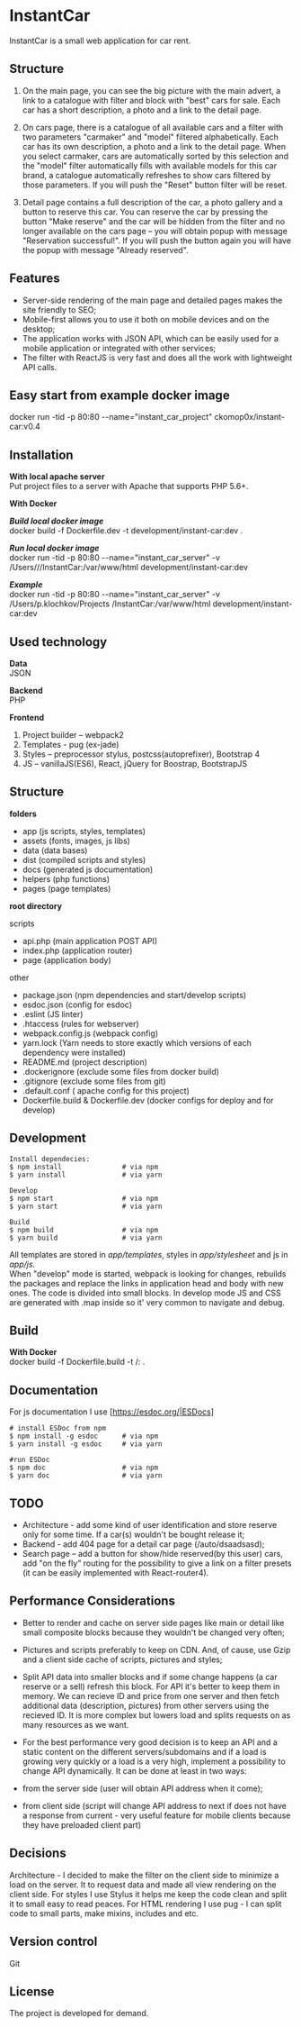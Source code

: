 InstantCar
========

InstantCar is a small web application for car rent. 

Structure
--------
1. On the main page, you can see the big picture with the main advert, a link to a catalogue with filter and block with "best" cars for sale. Each car has a short description, a photo and a link to the detail page.

2. On cars page, there is a catalogue of all available cars and a filter with two parameters "carmaker" and "model" filtered alphabetically. Each car has its own description, a photo and a link to the detail page. When you select carmaker, cars are automatically sorted by this selection and the "model" filter automatically fills with available models for this car brand, a catalogue automatically refreshes to show cars filtered by those parameters. If you will push the "Reset" button filter will be reset.

3. Detail page contains a full description of the car, a photo gallery and a button to reserve this car. You can reserve the car by pressing the button "Make reserve" and the car will be hidden from the filter and no longer available on the cars page – you will obtain popup with message "Reservation successful!". If you will push the button again you will have the popup with message "Already reserved".

Features
--------

- Server-side rendering of the main page and detailed pages makes the site friendly to SEO;
- Mobile-first allows you to use it both on mobile devices and on the desktop;
- The application works with JSON API, which can be easily used for a mobile application or integrated with other services;
- The filter with ReactJS is very fast and does all the work with lightweight API calls.

Easy start from example docker image
----------

docker run -tid -p 80:80 --name="instant_car_project" ckomop0x/instant-car:v0.4

Installation
------------

**With local apache server**  
Put project files to a server with Apache that supports PHP 5.6+.

**With Docker**

***Build local docker image***  
docker build -f Dockerfile.dev -t development/instant-car:dev .

***Run local docker image***  
docker run -tid -p 80:80 --name="instant_car_server" -v /Users/<your-local-account>/<projects-folder>/InstantCar:/var/www/html development/instant-car:dev

***Example***  
docker run -tid -p 80:80 --name="instant_car_server" -v /Users/p.klochkov/Projects  /InstantCar:/var/www/html development/instant-car:dev


Used technology
------------

**Data**    
JSON
    
**Backend**    
PHP

**Frontend**  
1. Project builder – webpack2
2. Templates - pug (ex-jade)
3. Styles – preprocessor stylus, postcss(autoprefixer), Bootstrap 4
4. JS – vanillaJS(ES6), React, jQuery for Boostrap, BootstrapJS
	
Structure
----------

**folders**  
- app (js scripts, styles, templates)  
- assets (fonts, images, js libs)  
- data (data bases)
- dist (compiled scripts and styles)  
- docs (generated js documentation)
- helpers (php functions)
- pages (page templates)

**root directory**  

scripts  
- api.php (main application POST API)
- index.php (application router)  
- page (application body)
  
other
- package.json (npm dependencies and start/develop scripts)  
- esdoc.json (config for esdoc)
- .eslint (JS linter)
- .htaccess (rules for webserver)
- webpack.config.js (webpack config)
- yarn.lock (Yarn needs to store exactly which versions of each dependency were installed)
- README.md (project description)
- .dockerignore (exclude some files from docker build)
- .gitignore (exclude some files from git)
- .default.conf ( apache config for this project)
- Dockerfile.build & Dockerfile.dev (docker configs for deploy and for develop)


    
Development
------------

	Install dependecies:
	$ npm install               # via npm
	$ yarn install              # via yarn
	
	Develop
	$ npm start                 # via npm
    $ yarn start                # via yarn
	
	Build
	$ npm build                 # via npm
    $ yarn build                # via yarn
    
All templates are stored in *app/templates*, styles in *app/stylesheet* and js in *app/js*.  
When "develop" mode is started, webpack is looking for changes, rebuilds the packages and replace the links in application head and body with new ones. The code is divided into small blocks. In develop mode JS and CSS are generated with .map inside so it' very common to navigate and debug.

Build
------

**With Docker**  
docker build -f Dockerfile.build -t <your-docker-account>/<project-name>:<version-tag> .

Documentation 
----------------

For js documentation I use [https://esdoc.org/|ESDocs]

	# install ESDoc from npm
	$ npm install -g esdoc      # via npm
	$ yarn install -g esdoc     # via yarn
	
	#run ESDoc
	$ npm doc                   # via npm
    $ yarn doc                  # via yarn

TODO
----

- Architecture - add some kind of user identification and store reserve only for some time. If a car(s) wouldn't be bought release it;  
- Backend - add 404 page for a detail car page (/auto/dsaadsasd);
- Search page – add a button for show/hide reserved(by this user) cars, add "on the fly" routing for the possibility to give a link on a filter presets (it can be easily implemented with React-router4). 

Performance Considerations
--------------------------

- Better to render and cache on server side pages like main or detail like small composite blocks because they wouldn't be changed very often;
- Pictures and scripts preferably to keep on CDN. And, of cause, use Gzip and a client side cache of scripts, pictures and styles;
 
- Split API data into smaller blocks and if some change happens (a car reserve or a sell) refresh this block. For API it's better to keep them in memory. We can recieve ID and price from one server and then fetch additional data (description, pictures) from other servers using the recieved ID. It is more complex but lowers load and splits requests on as many resources as we want.

- For the best performance very good decision is to keep an API and a static content on the different servers/subdomains and if a load is growing very quickly or a load is a very high, implement a possibility to change API dynamically. It can be done at least in two ways:
 - from the server side (user will obtain API address when it come);
 - from client side (script will change API address to next if does not have a response from current - very useful feature for mobile clients because they have preloaded client part)
 
Decisions
---------

Architecture - I decided to make the filter on the client side to minimize a load on the server. It to request data and made all view rendering on the client side. For styles I use Stylus it helps me keep the code clean and split it to small easy to read peaces. For HTML rendering I use pug - I can split code to small parts, make mixins, includes and etc.  

Version control 
----------------

Git


License
-------

The project is developed for demand.